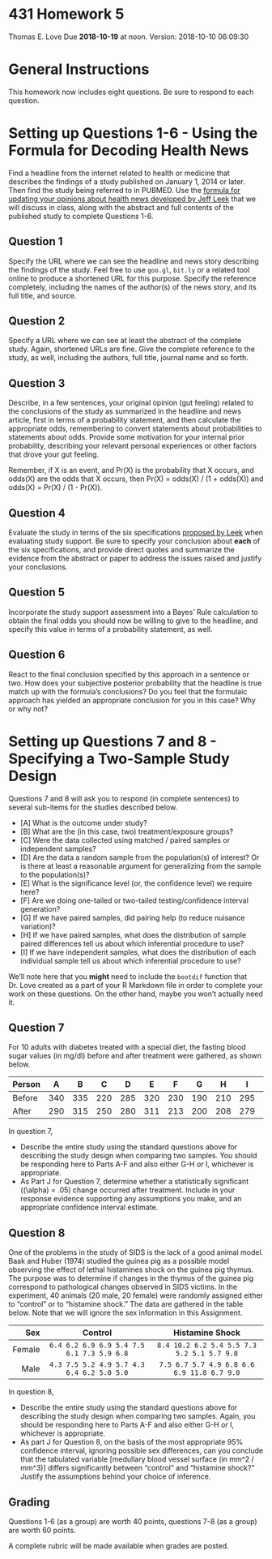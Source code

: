 431 Homework 5
================
Thomas E. Love
Due **2018-10-19** at noon. Version: 2018-10-10 06:09:30

# General Instructions

This homework now includes eight questions. Be sure to respond to each
question.

# Setting up Questions 1-6 - Using the Formula for Decoding Health News

Find a headline from the internet related to health or medicine that
describes the findings of a study published on January 1, 2014 or later.
Then find the study being referred to in PUBMED. Use the [formula for
updating your opinions about health news developed by Jeff
Leek](http://fivethirtyeight.com/features/a-formula-for-decoding-health-news/)
that we will discuss in class, along with the abstract and full contents
of the published study to complete Questions 1-6.

## Question 1

Specify the URL where we can see the headline and news story describing
the findings of the study. Feel free to use `goo.gl`, `bit.ly` or a
related tool online to produce a shortened URL for this purpose. Specify
the reference completely, including the names of the author(s) of the
news story, and its full title, and source.

## Question 2

Specify a URL where we can see at least the abstract of the complete
study. Again, shortened URLs are fine. Give the complete reference to
the study, as well, including the authors, full title, journal name and
so forth.

## Question 3

Describe, in a few sentences, your original opinion (gut feeling)
related to the conclusions of the study as summarized in the headline
and news article, first in terms of a probability statement, and then
calculate the appropriate odds, remembering to convert statements about
probabilities to statements about odds. Provide some motivation for your
internal prior probability, describing your relevant personal
experiences or other factors that drove your gut feeling.

Remember, if X is an event, and Pr(X) is the probability that X occurs,
and odds(X) are the odds that X occurs, then Pr(X) = odds(X) / (1 +
odds(X)) and odds(X) = Pr(X) / (1 - Pr(X)).

## Question 4

Evaluate the study in terms of the six specifications [proposed by
Leek](http://fivethirtyeight.com/features/a-formula-for-decoding-health-news/)
when evaluating study support. Be sure to specify your conclusion about
**each** of the six specifications, and provide direct quotes and
summarize the evidence from the abstract or paper to address the issues
raised and justify your conclusions.

## Question 5

Incorporate the study support assessment into a Bayes’ Rule calculation
to obtain the final odds you should now be willing to give to the
headline, and specify this value in terms of a probability statement, as
well.

## Question 6

React to the final conclusion specified by this approach in a sentence
or two. How does your subjective posterior probability that the headline
is true match up with the formula’s conclusions? Do you feel that the
formulaic approach has yielded an appropriate conclusion for you in this
case? Why or why not?

# Setting up Questions 7 and 8 - Specifying a Two-Sample Study Design

Questions 7 and 8 will ask you to respond (in complete sentences) to
several sub-items for the studies described below.

  - \[A\] What is the outcome under study?
  - \[B\] What are the (in this case, two) treatment/exposure groups?
  - \[C\] Were the data collected using matched / paired samples or
    independent samples?
  - \[D\] Are the data a random sample from the population(s) of
    interest? Or is there at least a reasonable argument for
    generalizing from the sample to the population(s)?
  - \[E\] What is the significance level (or, the confidence level) we
    require here?
  - \[F\] Are we doing one-tailed or two-tailed testing/confidence
    interval generation?
  - \[G\] If we have paired samples, did pairing help (to reduce
    nuisance variation)?
  - \[H\] If we have paired samples, what does the distribution of
    sample paired differences tell us about which inferential procedure
    to use?
  - \[I\] If we have independent samples, what does the distribution of
    each individual sample tell us about which inferential procedure to
    use?

We’ll note here that you **might** need to include the `bootdif`
function that Dr. Love created as a part of your R Markdown file in
order to complete your work on these questions. On the other hand, maybe
you won’t actually need it.

## Question 7

For 10 adults with diabetes treated with a special diet, the fasting
blood sugar values (in mg/dl) before and after treatment were gathered,
as shown below.

| Person | A   | B   | C   | D   | E   | F   | G   | H   | I   | J   |
| ------ | --- | --- | --- | --- | --- | --- | --- | --- | --- | --- |
| Before | 340 | 335 | 220 | 285 | 320 | 230 | 190 | 210 | 295 | 270 |
| After  | 290 | 315 | 250 | 280 | 311 | 213 | 200 | 208 | 279 | 258 |

In question 7,

  - Describe the entire study using the standard questions above for
    describing the study design when comparing two samples. You should
    be responding here to Parts A-F and also either G-H *or* I,
    whichever is appropriate.
  - As Part J for Question 7, determine whether a statistically
    significant (\(\alpha\) = .05) change occurred after treatment.
    Include in your response evidence supporting any assumptions you
    make, and an appropriate confidence interval estimate.

## Question 8

One of the problems in the study of SIDS is the lack of a good animal
model. Baak and Huber (1974) studied the guinea pig as a possible model
observing the effect of lethal histamines shock on the guinea pig
thymus. The purpose was to determine if changes in the thymus of the
guinea pig correspond to pathological changes observed in SIDS victims.
In the experiment, 40 animals (20 male, 20 female) were randomly
assigned either to “control” or to “histamine shock.” The data are
gathered in the table below. Note that we will ignore the sex
information in this
Assignment.

|    Sex |                  Control                  |              Histamine Shock               |
| -----: | :---------------------------------------: | :----------------------------------------: |
| Female | `6.4 6.2 6.9 6.9 5.4 7.5 6.1 7.3 5.9 6.8` | `8.4 10.2 6.2 5.4 5.5 7.3 5.2 5.1 5.7 9.8` |
|   Male | `4.3 7.5 5.2 4.9 5.7 4.3 6.4 6.2 5.0 5.0` | `7.5 6.7 5.7 4.9 6.8 6.6 6.9 11.8 6.7 9.0` |

In question 8,

  - Describe the entire study using the standard questions above for
    describing the study design when comparing two samples. Again, you
    should be responding here to Parts A-F and also either G-H *or* I,
    whichever is appropriate.
  - As part J for Question 8, on the basis of the most appropriate 95%
    confidence interval, ignoring possible sex differences, can you
    conclude that the tabulated variable \[medullary blood vessel
    surface (in mm^2 / mm^3)\] differs significantly between “control”
    and “histamine shock?” Justify the assumptions behind your choice of
    inference.

## Grading

Questions 1-6 (as a group) are worth 40 points, questions 7-8 (as a
group) are worth 60 points.

A complete rubric will be made available when grades are posted.
